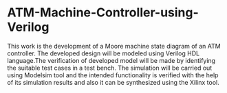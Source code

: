 # ATM-Machine-Controller-using-Verilog
This work is the development of a Moore machine state diagram of an ATM controller. The developed design will be modeled using Verilog HDL language.The verification of developed model will be made by identifying the suitable test cases in a test bench. The simulation will be carried out using Modelsim tool and the intended functionality is verified with the help of its simulation results and also it can be synthesized using the Xilinx tool.
